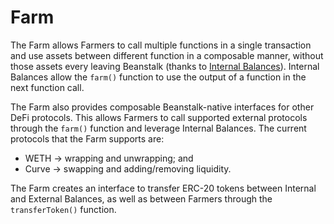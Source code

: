 # Farm

The Farm allows Farmers to call multiple functions in a single transaction and use assets between different function in a composable manner, without those assets every leaving Beanstalk (thanks to [Internal Balances](../../overview/internal-balances.md)). Internal Balances allow the `farm()` function to use the output of a function in the next function call.

The Farm also provides composable Beanstalk-native interfaces for other DeFi protocols. This allows Farmers to call supported external protocols through the `farm()` function and leverage Internal Balances. The current protocols that the Farm supports are:

* WETH -> wrapping and unwrapping; and
* Curve -> swapping and adding/removing liquidity.

The Farm creates an interface to transfer ERC-20 tokens between Internal and External Balances, as well as between Farmers through the `transferToken()` function.

